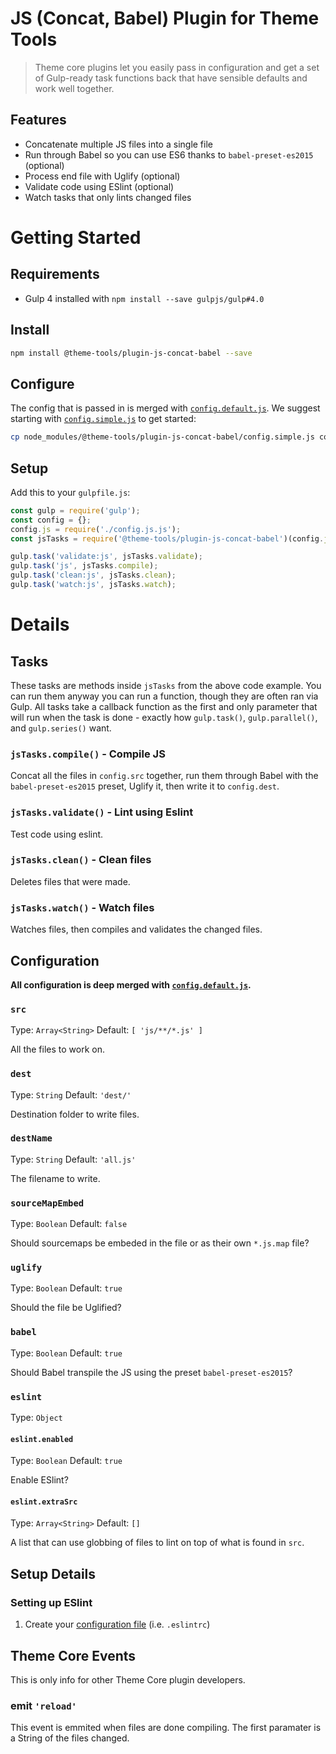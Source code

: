 # JS (Concat, Babel) Plugin for Theme Tools

> Theme core plugins let you easily pass in configuration and get a set of Gulp-ready task functions back that have sensible defaults and work well together.

## Features

- Concatenate multiple JS files into a single file
- Run through Babel so you can use ES6 thanks to `babel-preset-es2015` (optional)
- Process end file with Uglify (optional)
- Validate code using ESlint (optional)
- Watch tasks that only lints changed files

# Getting Started

## Requirements

- Gulp 4 installed with `npm install --save gulpjs/gulp#4.0`

## Install

```bash
npm install @theme-tools/plugin-js-concat-babel --save
```

## Configure

The config that is passed in is merged with [`config.default.js`](config.default.js). We suggest starting with [`config.simple.js`](config.simple.js) to get started:

```bash
cp node_modules/@theme-tools/plugin-js-concat-babel/config.simple.js config.js.js
```

## Setup

Add this to your `gulpfile.js`:

```js
const gulp = require('gulp');
const config = {};
config.js = require('./config.js.js');
const jsTasks = require('@theme-tools/plugin-js-concat-babel')(config.js);

gulp.task('validate:js', jsTasks.validate);
gulp.task('js', jsTasks.compile);
gulp.task('clean:js', jsTasks.clean);
gulp.task('watch:js', jsTasks.watch);
```

# Details

## Tasks

These tasks are methods inside `jsTasks` from the above code example. You can run them anyway you can run a function, though they are often ran via Gulp. All tasks take a callback function as the first and only parameter that will run when the task is done - exactly how `gulp.task()`, `gulp.parallel()`, and `gulp.series()` want.

### `jsTasks.compile()` - Compile JS

Concat all the files in `config.src` together, run them through Babel with the `babel-preset-es2015` preset, Uglify it, then write it to `config.dest`.

### `jsTasks.validate()` - Lint using Eslint

Test code using eslint.

### `jsTasks.clean()` - Clean files

Deletes files that were made.

### `jsTasks.watch()` - Watch files

Watches files, then compiles and validates the changed files.

## Configuration

**All configuration is deep merged with [`config.default.js`](config.default.js).**

### `src`

Type: `Array<String>` Default: `[ 'js/**/*.js' ]`

All the files to work on.

### `dest`

Type: `String` Default: `'dest/'`

Destination folder to write files.

### `destName`

Type: `String` Default: `'all.js'`

The filename to write.

### `sourceMapEmbed`

Type: `Boolean` Default: `false`

Should sourcemaps be embeded in the file or as their own `*.js.map` file?

### `uglify`

Type: `Boolean` Default: `true`

Should the file be Uglified?

### `babel`

Type: `Boolean` Default: `true`

Should Babel transpile the JS using the preset `babel-preset-es2015`?

### `eslint`

Type: `Object`

#### `eslint.enabled`

Type: `Boolean` Default: `true`

Enable ESlint?

#### `eslint.extraSrc`

Type: `Array<String>` Default: `[]`

A list that can use globbing of files to lint on top of what is found in `src`.

## Setup Details

### Setting up ESlint

1. Create your [configuration file](http://eslint.org/docs/user-guide/configuring) (i.e. `.eslintrc`)


## Theme Core Events

This is only info for other Theme Core plugin developers.

### emit `'reload'`

This event is emmited when files are done compiling. The first paramater is a String of the files changed.
